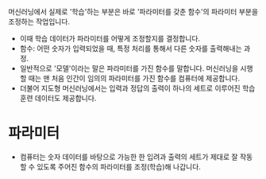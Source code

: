 머신러닝에서 실제로 '학습'하는 부분은 바로 '파라미터를 갖춘 함수'의 파라미터 부분을 조정하는 작업입니다.
- 이때 학습 데이터가 파라미터를 어떻게 조정할지를 결정합니다.
- 함수: 어떤 숫자가 입력되었을 때, 특정 처리를 통해서 다른 숫자를 출력해내는 과정.
- 일반적으로 '모델'이라는 말은 파라미터를 가진 함수를 말합니다. 머신러닝을 시행할 때는 맨 처음 인간이 임의의 파라미터를 가진 함수를 컴퓨터에 제공합니다.
- 더불어 지도형 머신러닝에서는 입력과 정답의 출력이 하나의 세트로 이루어진 학습 훈련 데이터도 제공합니다.

# 파라미터
- 컴퓨터는 숫자 데이터를 바탕으로 가능한 한 입려과 출력의 세트가 제대로 잘 작동할 수 있도록 주어진 함수의 파라미터를 조정(학습)해 나갑니다. 
